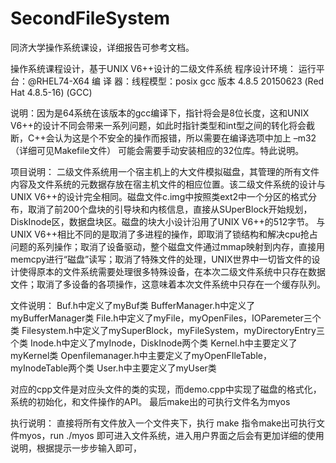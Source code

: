 # SecondFileSystem
同济大学操作系统课设，详细报告可参考文档。




操作系统课程设计，基于UNIX V6++设计的二级文件系统
程序设计环境：
运行平台：@RHEL74-X64
	编 译 器：线程模型：posix
			  gcc 版本 4.8.5 20150623 (Red Hat 4.8.5-16) (GCC)

说明：因为是64系统在该版本的gcc编译下，指针将会是8位长度，这和UNIX V6++的设计不同会带来一系列问题，如此时指针类型和int型之间的转化将会截断，C++会认为这是个不安全的操作而报错，所以需要在编译选项中加上 –m32（详细可见Makefile文件） 可能会需要手动安装相应的32位库。特此说明。

项目说明：
	二级文件系统用一个宿主机上的大文件模拟磁盘，其管理的所有文件内容及文件系统的元数据存放在宿主机文件的相应位置。该二级文件系统的设计与UNIX V6++的设计完全相同。磁盘文件c.img中按照类ext2中一个分区的格式分布，取消了前200个盘块的引导块和内核信息，直接从SUperBlock开始规划，DiskInode区，数据盘块区。磁盘的块大小设计沿用了UNIX V6++的512字节。
	与UNIX V6++相比不同的是取消了多进程的操作，即取消了锁结构和解决cpu抢占问题的系列操作；取消了设备驱动，整个磁盘文件通过mmap映射到内存，直接用memcpy进行“磁盘”读写；取消了特殊文件的处理，UNIX世界中一切皆文件的设计使得原本的文件系统需要处理很多特殊设备，在本次二级文件系统中只存在数据文件；取消了多设备的各项操作，这意味着本次文件系统中只存在一个缓存队列。
	
文件说明：
	Buf.h中定义了myBuf类
	BufferManager.h中定义了myBufferManager类
	File.h中定义了myFile，myOpenFiles，IOParemeter三个类
	Filesystem.h中定义了mySuperBlock，myFileSystem，myDirectoryEntry三个类
	Inode.h中定义了myInode，DiskInode两个类
	Kernel.h中主要定义了myKernel类
	Openfilemanager.h中主要定义了myOpenFIleTable，myInodeTable两个类
	User.h中主要定义了myUser类

对应的cpp文件是对应头文件的类的实现，而demo.cpp中实现了磁盘的格式化，系统的初始化，和文件操作的API。
最后make出的可执行文件名为myos
	
执行说明：
	直接将所有文件放入一个文件夹下，执行 make 指令make出可执行文件myos，run ./myos 即可进入文件系统，进入用户界面之后会有更加详细的使用说明，根据提示一步步输入即可，
